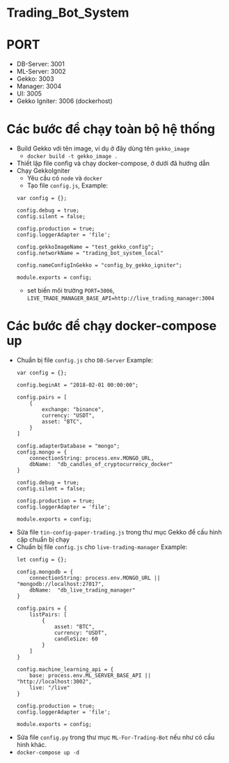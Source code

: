 # Trading_Bot_System

# PORT
- DB-Server: 3001
- ML-Server: 3002
- Gekko: 3003
- Manager: 3004
- UI: 3005
- Gekko Igniter: 3006 (dockerhost)
# Các bước để chạy toàn bộ hệ thống
- Build Gekko với tên image, ví dụ ở đây dùng tên `gekko_image`
    - `docker build -t gekko_image .`
- Thiết lập file config và chạy docker-compose, ở dưới đã hướng dẫn
- Chạy GekkoIgniter
    - Yêu cầu có `node` và `docker`
    - Tạo file `config.js`, 
    Example:
    ```
    var config = {};

    config.debug = true;
    config.silent = false;

    config.production = true;
    config.loggerAdapter = 'file';

    config.gekkoImageName = "test_gekko_config";
    config.networkName = "trading_bot_system_local"

    config.nameConfigInGekko = "config_by_gekko_igniter";

    module.exports = config;

    ```
    - set biến môi trường `PORT=3006`, `LIVE_TRADE_MANAGER_BASE_API=http://live_trading_manager:3004`
# Các bước để chạy docker-compose up
- Chuẩn bị file `config.js` cho `DB-Server`
Example:
    ```
    var config = {};

    config.beginAt = "2018-02-01 00:00:00";

    config.pairs = [
        {
            exchange: "binance",
            currency: "USDT",
            asset: "BTC",
        }
    ]

    config.adapterDatabase = "mongo";
    config.mongo = {
        connectionString: process.env.MONGO_URL,
        dbName:  "db_candles_of_cryptocurrency_docker"
    }

    config.debug = true;
    config.silent = false;

    config.production = true;
    config.loggerAdapter = 'file';

    module.exports = config;
    ```
- Sửa file `tin-config-paper-trading.js` trong thư mục Gekko để cấu hình cặp chuẩn bị chạy
- Chuẩn bị file `config.js` cho `live-trading-manager`
Example:
    ```
    let config = {};

    config.mongodb = {
        connectionString: process.env.MONGO_URL || "mongodb://localhost:27017",
        dbName:  "db_live_trading_manager"
    }

    config.pairs = {
        listPairs: [
            {
                asset: "BTC",
                currency: "USDT",
                candleSize: 60
            }
        ]
    }

    config.machine_learning_api = {
        base: process.env.ML_SERVER_BASE_API || "http://localhost:3002",
        live: "/live"
    }

    config.production = true;
    config.loggerAdapter = 'file';

    module.exports = config;
    ```
- Sửa file `config.py` trong thư mục `ML-For-Trading-Bot` nếu như có cấu hình khác.
- `docker-compose up -d`
